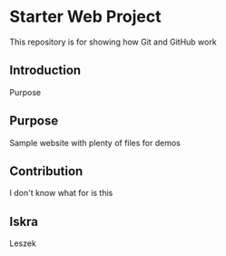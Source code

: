 # Starter Web Project

This repository is for showing how Git and GitHub work

## Introduction

Purpose

## Purpose

Sample website with plenty of files for demos

## Contribution

I don't know what for is this

## Iskra

Leszek